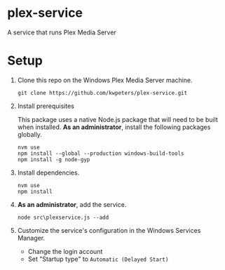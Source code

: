# plex-service
A service that runs Plex Media Server


# Setup

1.  Clone this repo on the Windows Plex Media Server machine.
    ```
    git clone https://github.com/kwpeters/plex-service.git
    ```

2.  Install prerequisites

    This package uses a native Node.js package that will need to be built when
    installed.  **As an administrator**, install the following packages globally. 
    ```
    nvm use
    npm install --global --production windows-build-tools
    npm install -g node-gyp
    ```

3.  Install dependencies.
    ```
    nvm use
    npm install
    ```
    
4.  **As an administrator**, add the service.
    ```
    node src\plexservice.js --add
    ```

5.  Customize the service's configuration in the Windows Services Manager.
    - Change the login account
    - Set "Startup type" to `Automatic (Delayed Start)`
